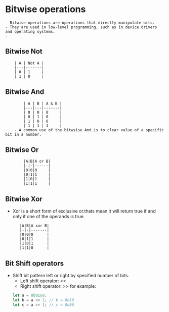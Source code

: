 # Bitwise operations
    - Bitwise operations are operations that directly manipulate bits.
    - They are used in low-level programming, such as in device drivers and operating systems.
    - 
## Bitwise Not

        | A | Not A |
        |---|-------|
        | 0 | 1     |
        | 1 | 0     |

## Bitwise And 
    
            | A | B | A & B |
            |---|---|-------|
            | 0 | 0 | 0     |
            | 0 | 1 | 0     |
            | 1 | 0 | 0     |
            | 1 | 1 | 1     |
        - A common use of the bitwsise And is to clear value of a specific bit in a number.

## Bitwise Or

            |A|B|A or B|
            |-|-|------|
            |0|0|0     |
            |0|1|1     |
            |1|0|1     |
            |1|1|1     |

## Bitwise Xor
   - Xor is a short form of exclusive or.thats mean it will return true if and only if one of the operands is true.
   
            |A|B|A xor B|
            |-|-|-------|
            |0|0|0      |
            |0|1|1      |
            |1|0|1      |
            |1|1|0      |


## Bit Shift operators
  - Shift bit pattern left or right by specified number of bits.
    - Left shift operator: <<
    - Right shift operator: >>
    for example:
    ```rust
    let a = 0b01u8;
    let b = a << 1; // b = 0b10
    let c = a >> 1; // c = 0b00
    ```
    